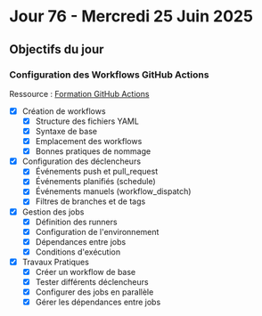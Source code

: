 # Jour 76 - Mercredi 25 Juin 2025

## Objectifs du jour

### Configuration des Workflows GitHub Actions

Ressource : [Formation GitHub Actions](https://github.com/HachemiH/formation-github-actions)

- [x] Création de workflows
  - [x] Structure des fichiers YAML
  - [x] Syntaxe de base
  - [x] Emplacement des workflows
  - [x] Bonnes pratiques de nommage

- [x] Configuration des déclencheurs
  - [x] Événements push et pull_request
  - [x] Événements planifiés (schedule)
  - [x] Événements manuels (workflow_dispatch)
  - [x] Filtres de branches et de tags

- [x] Gestion des jobs
  - [x] Définition des runners
  - [x] Configuration de l'environnement
  - [x] Dépendances entre jobs
  - [x] Conditions d'exécution

- [x] Travaux Pratiques
  - [x] Créer un workflow de base
  - [x] Tester différents déclencheurs
  - [x] Configurer des jobs en parallèle
  - [x] Gérer les dépendances entre jobs 